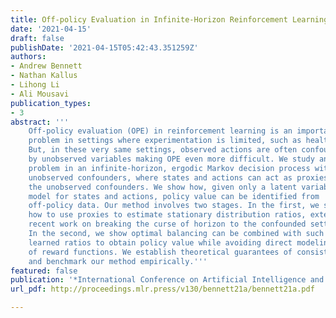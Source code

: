```yaml
---
title: Off-policy Evaluation in Infinite-Horizon Reinforcement Learning with Latent Confounders
date: '2021-04-15'
draft: false
publishDate: '2021-04-15T05:42:43.351259Z'
authors:
- Andrew Bennett
- Nathan Kallus
- Lihong Li
- Ali Mousavi
publication_types:
- 3
abstract: '''
    Off-policy evaluation (OPE) in reinforcement learning is an important
    problem in settings where experimentation is limited, such as healthcare.
    But, in these very same settings, observed actions are often confounded
    by unobserved variables making OPE even more difficult. We study an OPE
    problem in an infinite-horizon, ergodic Markov decision process with
    unobserved confounders, where states and actions can act as proxies for
    the unobserved confounders. We show how, given only a latent variable
    model for states and actions, policy value can be identified from
    off-policy data. Our method involves two stages. In the first, we show
    how to use proxies to estimate stationary distribution ratios, extending
    recent work on breaking the curse of horizon to the confounded setting.
    In the second, we show optimal balancing can be combined with such
    learned ratios to obtain policy value while avoiding direct modeling
    of reward functions. We establish theoretical guarantees of consistency
    and benchmark our method empirically.'''
featured: false
publication: '*International Conference on Artificial Intelligence and Statistics*'
url_pdf: http://proceedings.mlr.press/v130/bennett21a/bennett21a.pdf

---
```

